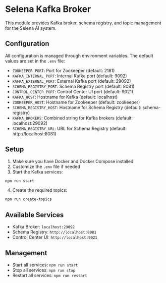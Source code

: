 # Selena Kafka Broker

This module provides Kafka broker, schema registry, and topic management for the Selena AI system.

## Configuration

All configuration is managed through environment variables. The default values are set in the `.env` file:

- `ZOOKEEPER_PORT`: Port for Zookeeper (default: 2181)
- `KAFKA_INTERNAL_PORT`: Internal Kafka port (default: 9092)
- `KAFKA_EXTERNAL_PORT`: External Kafka port (default: 29092)
- `SCHEMA_REGISTRY_PORT`: Schema Registry port (default: 8081)
- `CONTROL_CENTER_PORT`: Control Center UI port (default: 9021)
- `KAFKA_HOST`: Hostname for Kafka (default: localhost)
- `ZOOKEEPER_HOST`: Hostname for Zookeeper (default: zookeeper)
- `SCHEMA_REGISTRY_HOST`: Hostname for Schema Registry (default: schema-registry)
- `KAFKA_BROKERS`: Combined string for Kafka brokers (default: localhost:29092)
- `SCHEMA_REGISTRY_URL`: URL for Schema Registry (default: http://localhost:8081)

## Setup

1. Make sure you have Docker and Docker Compose installed
2. Customize the `.env` file if needed
3. Start the Kafka services:

```bash
npm run start
```

4. Create the required topics:

```bash
npm run create-topics
```

## Available Services

- Kafka Broker: `localhost:29092`
- Schema Registry: `http://localhost:8081`
- Control Center UI: `http://localhost:9021`

## Management

- Start all services: `npm run start`
- Stop all services: `npm run stop`
- Restart all services: `npm run restart`

